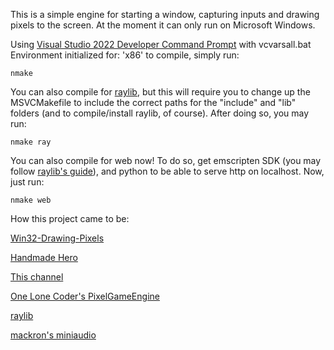 This is a simple engine for starting a window, capturing inputs and drawing pixels to the screen. At the moment it can only run on Microsoft Windows.

Using [Visual Studio 2022 Developer Command Prompt](https://visualstudio.microsoft.com/downloads/?q=build+tools) with vcvarsall.bat Environment initialized for: 'x86' to compile, simply run:

    nmake

You can also compile for [raylib](https://www.raylib.com/), but this will require you to change up the MSVCMakefile to include the correct paths for the "include" and "lib" folders (and to compile/install raylib, of course).
After doing so, you may run:

    nmake ray

You can also compile for web now! To do so, get emscripten SDK (you may follow [raylib's guide](https://github.com/raysan5/raylib/wiki/Working-for-Web-(HTML5))), and python to be able to serve http on localhost.
Now, just run:

    nmake web

How this project came to be:

[Win32-Drawing-Pixels](https://samulinatri.com/blog/win32-drawing-pixels/)

[Handmade Hero](https://handmadehero.org/)

[This channel](https://www.youtube.com/channel/UCaTznQhurW5AaiYPbhEA-KA)

[One Lone Coder's PixelGameEngine](https://github.com/OneLoneCoder/olcPixelGameEngine)

[raylib](https://github.com/raysan5/raylib)

[mackron's miniaudio](https://github.com/mackron/miniaudio)

